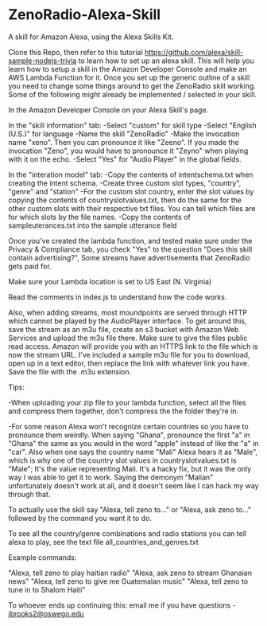 # ZenoRadio-Alexa-Skill
A skill for Amazon Alexa, using the Alexa Skills Kit.

Clone this Repo, then refer to this tutorial https://github.com/alexa/skill-sample-nodejs-trivia to learn how to set up
an alexa skill. This will help you learn how to setup a skill in the Amazon Developer Console and
make an AWS Lambda Function for it. Once you set up the generic outline of a skill you need to change some things around
to get the ZenoRadio skill working. Some of the following might already be implemented / selected in your skill.

In the Amazon Developer Console on your Alexa Skill's page. 

In the "skill information" tab: 
-Select "custom" for skill type
-Select "English (U.S.)" for language
-Name the skill "ZenoRadio" 
-Make the invocation name "xeno". Then you can pronounce it like "Zeeno". If you made the invocation "Zeno", you would have to 
pronounce it "Zeyno" when playing with it on the echo. 
-Select "Yes" for "Audio Player" in the global fields. 

In the "interation model" tab:
-Copy the contents of intentschema.txt when creating the intent schema.
-Create three custom slot types, "country", "genre" and "station"
-For the custom slot country, enter the slot values by copying the contents of countryslotvalues.txt, then do 
the same for the other custom slots with their respective txt files. You can tell which files are for which slots
by the file names. 
-Copy the contents of sampleuterances.txt into the sample utterance field

Once you've created the lambda function, and tested make sure under the Privacy & Compliance tab, you check "Yes" to the question "Does this skill contain advertising?", Some streams have advertisements that ZenoRadio gets paid for. 

Make sure your Lambda location is set to US East (N. Virginia)

Read the comments in index.js to understand how the code works.

Also, when adding streams, most moundpoints are served through HTTP which cannot be played by the AudioPlayer interface.
To get around this, save the stream as an m3u file, create an s3 bucket with Amazon Web Services and upload the m3u file there. Make sure to give the files public read access. Amazon will provide you with an HTTPS link to the file which is now the stream URL. I've included a sample m3u file for you to download, open up in a text editor, then replace the link with whatever link you have. Save the file with the .m3u extension. 



Tips: 

-When uploading your zip file to your lambda function, select all the files and compress them together, don't compress the 
the folder they're in. 

-For some reason Alexa won't recognize certain countries so you have to pronounce them weirdly. When saying "Ghana",
pronounce the first "a" in "Ghana" the same as you would in the word "apple" instead of like the "a" in "car". 
Also when one says the country name "Mali" Alexa hears it as "Male", which is why one of the country slot values in
countryslotvalues.txt is "Male"; It's the value representing Mali. It's a hacky fix, but it was the only way I was able to get it to work. Saying the demonym "Malian" unfortunately doesn't work at all, and it doesn't seem like I can hack my way through that. 

To actually use the skill say "Alexa, tell zeno to..." or "Alexa, ask zeno to..." followed by the command you want it to do.

To see all the country/genre combinations and radio stations you can tell alexa to play, see the text file all_countries_and_genres.txt

Example commands:

"Alexa, tell zeno to play haitian radio"
"Alexa, ask zeno to stream Ghanaian news"
"Alexa, tell zeno to give me Guatemalan music"
"Alexa, tell zeno to tune in to Shalom Haiti"

To whoever ends up continuing this: email me if you have questions - jbrooks2@oswego.edu

